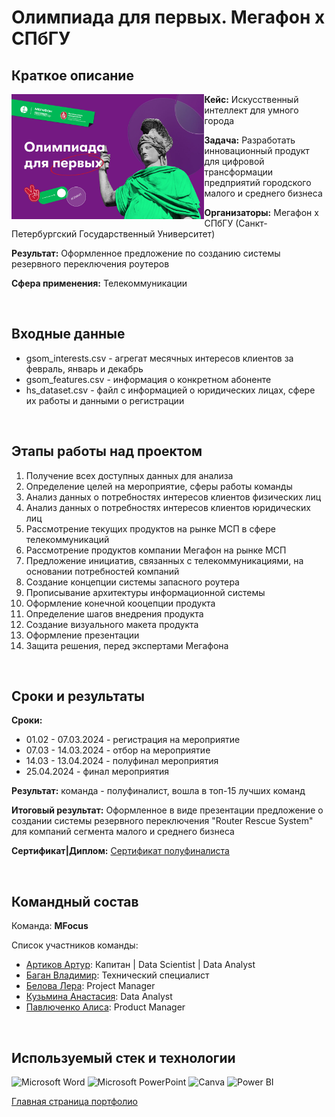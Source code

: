 # Олимпиада для первых. Мегафон х СПбГУ

## Краткое описание

<img src="https://github.com/ArturArtikov/Portfolio/blob/main/1_media/3_case_championships_projects/case_projects4.jpg" height=200 align="left"> 

__Кейс:__ Искусственный интеллект для умного города

__Задача:__ Разработать инновационный продукт для цифровой трансформации предприятий городского малого и среднего бизнеса

__Организаторы:__ Мегафон х СПбГУ (Санкт-Петербургский Государственный Университет)

__Результат:__ Оформленное предложение по созданию системы резервного переключения роутеров

__Сфера применения:__ Телекоммуникации 

<br/>

## Входные данные

* gsom_interests.csv - агрегат месячных интересов клиентов за февраль, январь и декабрь
* gsom_features.csv - информация о конкретном абоненте
* hs_dataset.csv - файл с информацией о юридических лицах, сфере их работы и данными о регистрации

<br/>

## Этапы работы над проектом

1. Получение всех доступных данных для анализа
2. Определение целей на мероприятие, сферы работы команды
3. Анализ данных о потребностях интересов клиентов физических лиц
4. Анализ данных о потребностях интересов клиентов юридических лиц
5. Рассмотрение текущих продуктов на рынке МСП в сфере телекоммуникаций
6. Рассмотрение продуктов компании Мегафон на рынке МСП
7. Предложение инициатив, связанных с телекоммуникациями, на основании потребностей компаний
8. Создание концепции системы запасного роутера
9. Прописывание архитектуры информационной системы
10. Оформление конечной кооцепции продукта
11. Определение шагов внедрения продукта
12. Создание визуального макета продукта
13. Оформление презентации
14. Защита решения, перед экспертами Мегафона

<br/>

## Сроки и результаты

__Сроки:__ 
  * 01.02 - 07.03.2024 - регистрация на мероприятие
  * 07.03 - 14.03.2024 - отбор на мероприятие
  * 14.03 - 13.04.2024 - полуфинал мероприятия
  * 25.04.2024 - финал мероприятия

__Результат:__ команда - полуфиналист, вошла в топ-15 лучших команд

__Итоговый результат:__ Оформленное в виде презентации предложение о создании системы резервного переключения "Router Rescue System" для компаний сегмента малого и среднего бизнеса

__Сертификат|Диплом:__ [Сертификат полуфиналиста](https://github.com/ArturArtikov/Portfolio/blob/main/1_media/4_certificates/%D0%9C%D0%B5%D0%B3%D0%B0%D1%84%D0%BE%D0%BD%20%D1%85%20%D0%A1%D0%9F%D0%B1%D0%93%D0%A3.%20%D0%9E%D0%BB%D0%B8%D0%BC%D0%BF%D0%B8%D0%B0%D0%B4%D0%B0%20%D0%B4%D0%BB%D1%8F%20%D0%BF%D0%B5%D1%80%D0%B2%D1%8B%D1%85%20-%202024.%20%D0%A1%D0%B5%D1%80%D1%82%D0%B8%D1%84%D0%B8%D0%BA%D0%B0%D1%82%20%D0%BF%D0%BE%D0%BB%D1%83%D1%84%D0%B8%D0%BD%D0%B0%D0%BB%D0%B8%D1%81%D1%82%D0%B0.%20%D0%90%D1%80%D1%82%D1%83%D1%80%20%D0%90%D1%80%D1%82%D0%B8%D0%BA%D0%BE%D0%B2.pdf)

<br/>

## Командный состав

Команда: __MFocus__

Список участников команды:

* [Артиков Артур](https://t.me/ArturArtikov): Капитан | Data Scientist | Data Analyst
* [Баган Владимир](https://t.me/Baga11111): Технический специалист
* [Белова Лера](https://t.me/lerbelova): Project Manager
* [Кузьмина Анастасия](https://t.me/kuasya): Data Analyst
* [Павлюченко Алиса](https://t.me/notfromwunderland): Product Manager

<br/>

## Используемый стек и технологии

![Microsoft Word](https://img.shields.io/badge/Microsoft_Word-2B579A?style=for-the-badge&logo=microsoft-word&logoColor=white)
![Microsoft PowerPoint](https://img.shields.io/badge/Microsoft_PowerPoint-B7472A?style=for-the-badge&logo=microsoft-powerpoint&logoColor=white)
![Canva](https://img.shields.io/badge/Canva-%2300C4CC.svg?style=for-the-badge&logo=Canva&logoColor=white)
![Power BI](https://img.shields.io/badge/power_bi-F2C811?style=for-the-badge&logo=powerbi&logoColor=black)

[Главная страница портфолио](https://github.com/ArturArtikov/Portfolio/blob/main/README.md)
